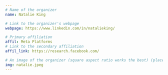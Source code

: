 ```yaml
---
# Name of the organizer
name: Natalie King

# Link to the organizer's webpage
webpage: https://www.linkedin.com/in/natalieking/

# Primary affiliation
affil: Meta Platforms
# Link to the secondary affiliation
affil_link: https://research.facebook.com/

# An image of the organizer (square aspect ratio works the best) (place in the `assets/img/organizers` directory)
img: natalie.jpeg
---
```

